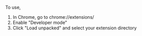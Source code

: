 To use, 

1. In Chrome, go to chrome://extensions/
2. Enable "Developer mode"
3. Click "Load unpacked" and select your extension directory
